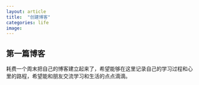 ```yaml
---
layout: article
title:  "创建博客"
categories: life
image:
---
```


## 第一篇博客

耗费一个周末把自己的博客建立起来了，希望能够在这里记录自己的学习过程和心里的路程，希望能和朋友交流学习和生活的点点滴滴。